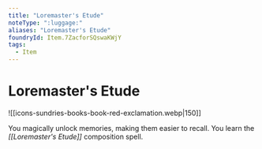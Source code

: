 ```yaml
---
title: "Loremaster's Etude"
noteType: ":luggage:"
aliases: "Loremaster's Etude"
foundryId: Item.7ZacforSQswaKWjY
tags:
  - Item
---
```


# Loremaster's Etude
![[icons-sundries-books-book-red-exclamation.webp|150]]

You magically unlock memories, making them easier to recall. You learn the _[[Loremaster's Etude]]_ composition spell.
